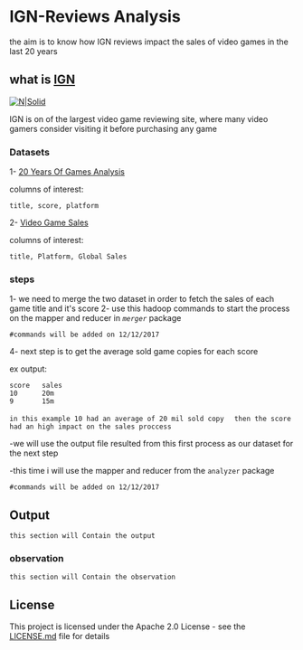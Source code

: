 # IGN-Reviews Analysis

the aim is to know how IGN reviews impact the sales of video games
in the last 20 years

## what is [IGN](http://me.ign.com/en/)

[![N|Solid](https://superrepo.org/static/images/icons/original/xplugin.video.ign_com.png.pagespeed.ic.mp10cLVn3C.png)](http://me.ign.com/en/)

IGN is on of the largest video game reviewing site, where many video gamers consider visiting it before purchasing any game

### Datasets 
1- [20 Years Of Games Analysis](https://www.kaggle.com/ash316/20-years-of-games-analysis)

columns of interest:

```
title, score, platform
```

2- [Video Game Sales](https://www.kaggle.com/gregorut/videogamesales)

columns of interest:
```
title, Platform, Global Sales
```


### steps

1- we need to merge the two dataset in order to fetch the sales of each game title and it's score 
2- use this hadoop commands to start the process on the mapper and reducer in _`merger`_ package

```
#commands will be added on 12/12/2017
```

4- next step is to get the average sold game copies for each score 

ex output:
```
score   sales
10      20m
9       15m
```
 ``in this example 10 had an average of 20 mil sold copy  `` 
 ``then the score had an high impact on the sales proccess``
 
-we will use the output file resulted from this first process as our dataset for the next step

-this time i will use the mapper and reducer from the ``analyzer`` package
```
#commands will be added on 12/12/2017
```

## Output 
```
this section will Contain the output
```


### observation
```
this section will Contain the observation
```

## License

This project is licensed under the Apache 2.0 License - see the [LICENSE.md](LICENSE.md) file for details


